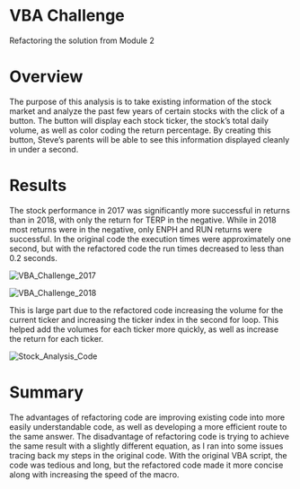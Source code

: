 # VBA Challenge
Refactoring the solution from Module 2
# Overview
The purpose of this analysis is to take existing information of the stock market and analyze the past few years of certain stocks with the click of a button.  The button will display each stock ticker, the stock’s total daily volume, as well as color coding the return percentage. By creating this button, Steve’s parents will be able to see this information displayed cleanly in under a second.
# Results
The stock performance in 2017 was significantly more successful in returns than in 2018, with only the return for TERP in the negative. While in 2018 most returns were in the negative, only ENPH and RUN returns were successful. 
In the original code the execution times were approximately one second, but with the refactored code the run times decreased to less than 0.2 seconds. 

![VBA_Challenge_2017](https://user-images.githubusercontent.com/100382595/160311132-87f94c4b-318e-4779-b0a5-fa078b1d09af.png)

![VBA_Challenge_2018](https://user-images.githubusercontent.com/100382595/160311136-0c4b66bc-9eec-426a-ae2c-67d205d380c4.png)

This is large part due to the refactored code increasing the volume for the current ticker and increasing the ticker index in the second for loop. This helped add the volumes for each ticker more quickly, as well as increase the return for each ticker.

![Stock_Analysis_Code](https://user-images.githubusercontent.com/100382595/160311200-da9c48c2-cddb-4709-b377-f90484f2927f.png)

# Summary
The advantages of refactoring code are improving existing code into more easily understandable code, as well as developing a more efficient route to the same answer. The disadvantage of refactoring code is trying to achieve the same result with a slightly different equation, as I ran into some issues tracing back my steps in the original code. With the original VBA script, the code was tedious and long, but the refactored code made it more concise along with increasing the speed of the macro. 
